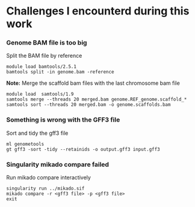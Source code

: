 # Challenges I encounterd during this work

### Genome BAM file is too big 

Split the BAM file by reference 
```
module load bamtools/2.5.1
bamtools split -in genome.bam -reference
```

**Note:** Merge the scaffold bam files with the last chromosome bam file
```
module load  samtools/1.9
samtools merge --threads 20 merged.bam genome.REF_genome.scaffold_*
samtools sort --threads 20 merged.bam -o genome.scaffolds.bam
```




### Something is wrong with the GFF3 file

Sort and tidy the gff3 file
```
ml genometools
gt gff3 -sort -tidy --retainids -o output.gff3 input.gff3
```

### Singularity mikado compare failed

Run mikado compare interactively
```
singularity run ../mikado.sif 
mikado compare -r <gff3 file> -p <gff3 file>
exit
```
